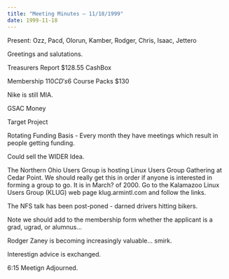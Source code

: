```yaml
---
title: "Meeting Minutes – 11/18/1999"
date: 1999-11-18
---
```

Present: Ozz, Pacd, Olorun, Kamber, Rodger, Chris, Isaac, Jettero </p><p>
Greetings and salutations. </p><p>
Treasurers Report $128.55 CashBox </p><p>
Membership $110 CD's	 6$ Course Packs $130 </p><p>
Nike is still MIA. </p><p>
GSAC Money </p><p>
Target Project </p><p>
Rotating Funding Basis - Every month they have meetings which result in people getting funding. </p><p>
Could sell the WIDER Idea. </p><p>
The Northern Ohio Users Group is hosting Linux Users Group Gathering at Cedar Point.  We should really get this in order if anyone is interested in forming a group to go.  It is in March? of 2000.  Go to the Kalamazoo Linux Users Group (KLUG)  web page klug.armintl.com and follow the links. </p><p>
The NFS talk has been post-poned - darned drivers hitting bikers.   </p><p>
Note we should add to the membership form whether the applicant is a grad, ugrad, or alumnus...   </p><p>
Rodger Zaney is becoming increasingly valuable...  smirk. </p><p>
Interestign advice is exchanged. </p><p>
6:15 Meetign Adjourned. </p><p>
</p><p>
</p>
